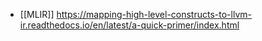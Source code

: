 
- [[MLIR]]
https://mapping-high-level-constructs-to-llvm-ir.readthedocs.io/en/latest/a-quick-primer/index.html

